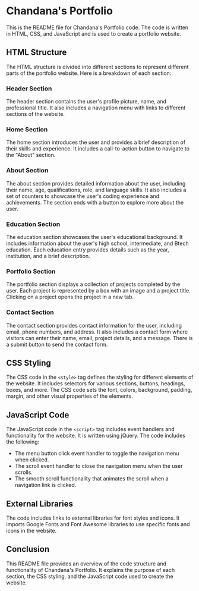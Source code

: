 # Chandana's Portfolio

This is the README file for Chandana's Portfolio code. The code is written in HTML, CSS, and JavaScript and is used to create a portfolio website.

## HTML Structure

The HTML structure is divided into different sections to represent different parts of the portfolio website. Here is a breakdown of each section:

### Header Section

The header section contains the user's profile picture, name, and professional title. It also includes a navigation menu with links to different sections of the website.

### Home Section

The home section introduces the user and provides a brief description of their skills and experience. It includes a call-to-action button to navigate to the "About" section.

### About Section

The about section provides detailed information about the user, including their name, age, qualifications, role, and language skills. It also includes a set of counters to showcase the user's coding experience and achievements. The section ends with a button to explore more about the user.

### Education Section

The education section showcases the user's educational background. It includes information about the user's high school, intermediate, and Btech education. Each education entry provides details such as the year, institution, and a brief description.

### Portfolio Section

The portfolio section displays a collection of projects completed by the user. Each project is represented by a box with an image and a project title. Clicking on a project opens the project in a new tab.

### Contact Section

The contact section provides contact information for the user, including email, phone numbers, and address. It also includes a contact form where visitors can enter their name, email, project details, and a message. There is a submit button to send the contact form.

## CSS Styling

The CSS code in the `<style>` tag defines the styling for different elements of the website. It includes selectors for various sections, buttons, headings, boxes, and more. The CSS code sets the font, colors, background, padding, margin, and other visual properties of the elements.

## JavaScript Code

The JavaScript code in the `<script>` tag includes event handlers and functionality for the website. It is written using jQuery. The code includes the following:

- The menu button click event handler to toggle the navigation menu when clicked.
- The scroll event handler to close the navigation menu when the user scrolls.
- The smooth scroll functionality that animates the scroll when a navigation link is clicked.

## External Libraries

The code includes links to external libraries for font styles and icons. It imports Google Fonts and Font Awesome libraries to use specific fonts and icons in the website.

## Conclusion

This README file provides an overview of the code structure and functionality of Chandana's Portfolio. It explains the purpose of each section, the CSS styling, and the JavaScript code used to create the website.

